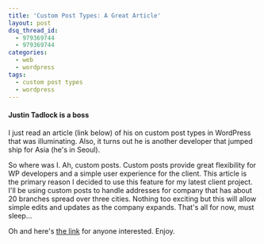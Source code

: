```yaml
---
title: 'Custom Post Types: A Great Article'
layout: post
dsq_thread_id:
  - 979369744
  - 979369744
categories:
  - web
  - wordpress
tags:
  - custom post types
  - wordpress
---
```


#### Justin Tadlock is a boss

I just read an article (link below) of his on custom post types in WordPress that was illuminating. Also, it turns out he is another developer that jumped ship for Asia (he's in Seoul).

So where was I. Ah, custom posts. Custom posts provide great flexibility for WP developers and a simple user experience for the client. This article is the primary reason I decided to use this feature for my latest client project. I'll be using custom posts to handle addresses for company that has about 20 branches spread over three cities. Nothing too exciting but this will allow simple edits and updates as the company expands. That's all for now, must sleep...

Oh and here's [the link][lnk] for anyone interested. Enjoy.

[lnk]: http://justintadlock.com/archives/2010/04/29/custom-post-types-in-wordpress
